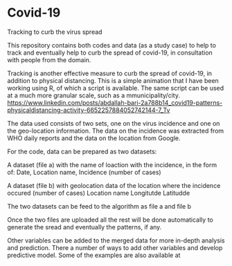 # Covid-19
Tracking to curb the virus spread

This repository contains both codes and data (as a study case) to help to track and eventually help to curb the spread of covid-19, in consultation with people from the domain. 

Tracking is another effective measure to curb the spread of covid-19, in addition to physical distancing. This is a simple animation that I have been working using R, of which a script is available. The same script can be used at a much more granular scale, such as a mmunicipality/city. https://www.linkedin.com/posts/abdallah-bari-2a788b14_covid19-patterns-physicaldistancing-activity-6652257884052742144-7_Tv

The data used consists of two sets, one on the virus incidence and one on the geo-location information. The data on the incidence was extracted from WHO daily reports and the data on the location from Google.

For the code, data can be prepared as two datasets:

A dataset (file a) with the name of loaction with the incidence, in the form of: 
  Date,
  Location name, 
  Incidence (number of cases)

A dataset (file b) with geolocation data of the location where the incidence occured (number of cases)
  Location name
  Longitutde
  Latitudde
 
The two datasets can be feed to the algorithm as file a and file b
 
Once the two files are uploaded all the rest will be done automatically to generate the sread and eventually the patterns, if any.
 
Other variables can be added to the merged data for more in-depth analysis and prediction. There a number of ways to add other variables and develop predictive model. Some of the examples are also available at  
 
 
 
 




